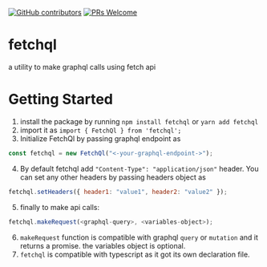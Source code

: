 [![GitHub contributors](https://img.shields.io/github/contributors/kiranmantha/fetchql)](https://GitHub.com/KiranMantha/fetchql/graphs/contributors/) [![PRs Welcome](https://img.shields.io/badge/PRs-welcome-brightgreen.svg)](https://GitHub.com/KiranMantha/fetchql/pulls)

# fetchql

a utility to make graphql calls using fetch api

# Getting Started

1. install the package by running `npm install fetchql` or `yarn add fetchql`
2. import it as `import { FetchQl } from 'fetchql';`
3. Initialize FetchQl by passing graphql endpoint as

```javascript
const fetchql = new FetchQl("<-your-graphql-endpoint->");
```

4. By default fetchql add `"Content-Type": "application/json"` header. You can set any other headers by passing headers object as

```javascript
fetchql.setHeaders({ header1: "value1", header2: "value2" });
```

5. finally to make api calls:

```javascript
fetchql.makeRequest(<graphql-query>, <variables-object>);
```

6. `makeRequest` function is compatible with graphql `query` or `mutation` and it returns a promise. the variables object is optional.
7. `fetchql` is compatible with typescript as it got its own declaration file.